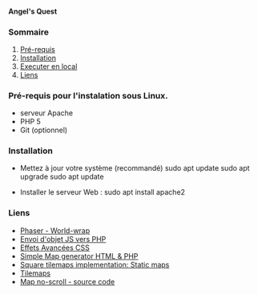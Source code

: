 #### Angel's Quest

### Sommaire

1. [Pré-requis](#requirments)
2. [Installation](#installation)
3. [Executer en local](#runningindevelopmentenvironment)
4. [Liens](#link)

<a name="requirements"></a>
### Pré-requis pour l'instalation sous Linux.
- serveur Apache
- PHP 5
- Git (optionnel)

<a name="installation"></a>
### Installation
- Mettez à jour votre système (recommandé)
        sudo apt update
        sudo apt upgrade
        sudo apt update

- Installer le serveur Web :
        sudo apt install apache2


<a name="link"></a>
### Liens
- [Phaser - World-wrap](https://phaser.io/examples/v2/world/world-wrap)
- [Envoi d'objet JS vers PHP](https://forum.alsacreations.com/topic-5-27190-1-resolu-Envoi-dobjet-javascript-vers-PHP.html)
- [Effets Avancées CSS](https://openclassrooms.com/fr/courses/2745636-utilisez-les-effets-avances-de-css-sur-votre-site/3296573-les-multi-colonnes)
- [Simple Map generator HTML & PHP](https://www.dreamincode.net/forums/topic/258614-simple-rpg-map-generator/)
- [Square tilemaps implementation: Static maps](https://developer.mozilla.org/en-US/docs/Games/Techniques/Tilemaps/Square_tilemaps_implementation%3A_Static_maps)
- [Tilemaps](https://developer.mozilla.org/en-US/docs/Games/Techniques/Tilemaps)
- [Map no-scroll - source code](https://github.com/mozdevs/gamedev-js-tiles/blob/gh-pages/square/no-scroll.js)